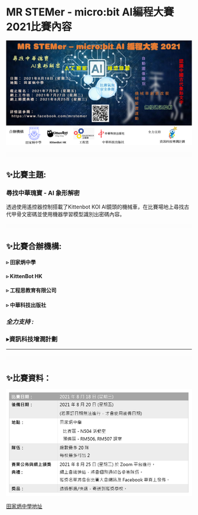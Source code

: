 # MR STEMer - micro:bit AI編程大賽2021比賽內容

![](./images/poster.png)

![](./images/HubSpacer5mm.png)

## ✨比賽主題:

### **尋找中華瑰寶 - AI 象形解密**

透過使用遙控器控制搭載了Kittenbot KOI AI鏡頭的機械車，在比賽場地上尋找古代甲骨文密碼並使用機器學習模型識別出密碼內容。

![](./images/HubSpacer5mm.png)

## ✨比賽合辦機構:

#### ▹ 田家炳中學
#### ▹ KittenBot HK
#### ▹ 工程思教育有限公司
#### ▹ 中華科技出版社

### *全力支持 :*
### ▸資訊科技增潤計劃

---

![](./images/HubSpacer5mm.png)

## ✨比賽資料：

![](./images/DetailTable.png)

[田家炳中學地址](https://goo.gl/maps/XgsrNDeUQQdadzT66)

